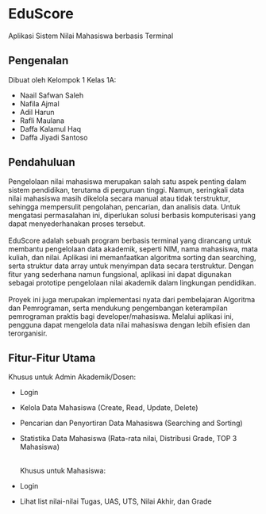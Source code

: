 # EduScore
Aplikasi Sistem Nilai Mahasiswa berbasis Terminal
## Pengenalan
Dibuat oleh Kelompok 1 Kelas 1A:
- Naail Safwan Saleh
- Nafila Ajmal
- Adil Harun
- Rafli Maulana
- Daffa Kalamul Haq
- Daffa Jiyadi Santoso
## Pendahuluan
  Pengelolaan nilai mahasiswa merupakan salah satu aspek penting dalam sistem pendidikan, terutama di perguruan tinggi. Namun, seringkali data nilai mahasiswa masih dikelola secara manual atau tidak terstruktur, sehingga mempersulit pengolahan, pencarian, dan analisis data. Untuk mengatasi permasalahan ini, diperlukan solusi berbasis komputerisasi yang dapat menyederhanakan proses tersebut.<br/> <br/>
  EduScore adalah sebuah program berbasis terminal yang dirancang untuk membantu pengelolaan data akademik, seperti NIM, nama mahasiswa, mata kuliah, dan nilai. Aplikasi ini memanfaatkan algoritma sorting dan searching, serta struktur data array untuk menyimpan data secara terstruktur. Dengan fitur yang sederhana namun fungsional, aplikasi ini dapat digunakan sebagai prototipe pengelolaan nilai akademik dalam lingkungan pendidikan.<br /> <br/>
  Proyek ini juga merupakan implementasi nyata dari pembelajaran Algoritma dan Pemrograman, serta mendukung pengembangan keterampilan pemrograman praktis bagi developer/mahasiswa. Melalui aplikasi ini, pengguna dapat mengelola data nilai mahasiswa dengan lebih efisien dan terorganisir.
## Fitur-Fitur Utama
  Khusus untuk Admin Akademik/Dosen:
- Login
- Kelola Data Mahasiswa (Create, Read, Update, Delete)
- Pencarian dan Penyortiran Data Mahasiswa (Searching and Sorting)
- Statistika Data Mahasiswa (Rata-rata nilai, Distribusi Grade, TOP 3 Mahasiswa)<br/> <br/>

  Khusus untuk Mahasiswa:
- Login
- Lihat list nilai-nilai Tugas, UAS, UTS, Nilai Akhir, dan Grade



